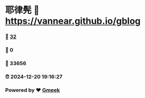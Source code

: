 # 耶律髡 :link: https://vannear.github.io/gblog 
### :page_facing_up: [32](https://vannear.github.io/gblog/tag.html) 
### :speech_balloon: 0 
### :hibiscus: 33656 
### :alarm_clock: 2024-12-20 19:16:27 
### Powered by :heart: [Gmeek](https://github.com/Meekdai/Gmeek)
